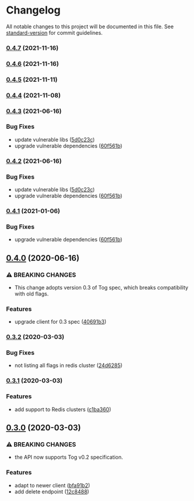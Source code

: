 # Changelog

All notable changes to this project will be documented in this file. See [standard-version](https://github.com/conventional-changelog/standard-version) for commit guidelines.

### [0.4.7](https://github.com/escaletech/tog-management-server/compare/v0.4.6...v0.4.7) (2021-11-16)

### [0.4.6](https://github.com/escaletech/tog-management-server/compare/v0.4.5...v0.4.6) (2021-11-16)

### [0.4.5](https://github.com/escaletech/tog-management-server/compare/v0.4.4...v0.4.5) (2021-11-11)

### [0.4.4](https://github.com/escaletech/tog-management-server/compare/v0.4.3...v0.4.4) (2021-11-08)

### [0.4.3](https://github.com/escaletech/tog-management-server/compare/v0.4.0...v0.4.3) (2021-06-16)


### Bug Fixes

* update vulnerable libs ([5d0c23c](https://github.com/escaletech/tog-management-server/commit/5d0c23c28677db4faacfe4218d0e742622004bf6))
* upgrade vulnerable dependencies ([60f561b](https://github.com/escaletech/tog-management-server/commit/60f561bab70075970e32f48d40d1419ea5c10342))

### [0.4.2](https://github.com/escaletech/tog-management-server/compare/v0.4.0...v0.4.2) (2021-06-16)


### Bug Fixes

* update vulnerable libs ([5d0c23c](https://github.com/escaletech/tog-management-server/commit/5d0c23c28677db4faacfe4218d0e742622004bf6))
* upgrade vulnerable dependencies ([60f561b](https://github.com/escaletech/tog-management-server/commit/60f561bab70075970e32f48d40d1419ea5c10342))

### [0.4.1](https://github.com/escaletech/tog-management-server/compare/v0.4.0...v0.4.1) (2021-01-06)


### Bug Fixes

* upgrade vulnerable dependencies ([60f561b](https://github.com/escaletech/tog-management-server/commit/60f561bab70075970e32f48d40d1419ea5c10342))

## [0.4.0](https://github.com/escaletech/tog-management-server/compare/v0.3.2...v0.4.0) (2020-06-16)


### ⚠ BREAKING CHANGES

* This change adopts version 0.3 of Tog spec, which breaks compatibility with old flags.

### Features

* upgrade client for 0.3 spec ([40691b3](https://github.com/escaletech/tog-management-server/commit/40691b3235e489d59a0f12153c6a6576f81325e8))

### [0.3.2](https://github.com/escaletech/tog-management-server/compare/v0.3.1...v0.3.2) (2020-03-03)


### Bug Fixes

* not listing all flags in redis cluster ([24d6285](https://github.com/escaletech/tog-management-server/commit/24d6285a453b5391f1fd12e70814b8c916a6d295))

### [0.3.1](https://github.com/escaletech/tog-management-server/compare/v0.3.0...v0.3.1) (2020-03-03)


### Features

* add support to Redis clusters ([c1ba360](https://github.com/escaletech/tog-management-server/commit/c1ba360c664a879f596d6a14cc233fb0741bb40e))

## [0.3.0](https://github.com/escaletech/tog-management-server/compare/v0.2.0...v0.3.0) (2020-03-03)


### ⚠ BREAKING CHANGES

* the API now supports Tog v0.2 specification.

### Features

* adapt to newer client ([bfa91b2](https://github.com/escaletech/tog-management-server/commit/bfa91b24bf3de030fa7d88f8ab4303231abb211e))
* add delete endpoint ([12c8488](https://github.com/escaletech/tog-management-server/commit/12c848860625e3b7710ed1707ec2c263622bf009))
